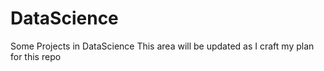 # DataScience
Some Projects in DataScience
This area will be updated as I craft my plan for this repo

